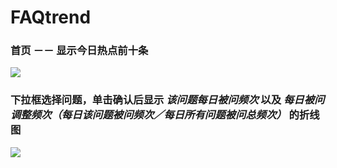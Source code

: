 # FAQtrend

### 首页 －－ 显示今日热点前十条
![](http://7xu83c.com1.z0.glb.clouddn.com/%E5%B1%8F%E5%B9%95%E5%BF%AB%E7%85%A7%202016-06-09%20%E4%B8%8B%E5%8D%882.49.55.png)


### 下拉框选择问题，单击确认后显示 ***该问题每日被问频次*** 以及 ***每日被问调整频次（每日该问题被问频次／每日所有问题被问总频次）*** 的折线图
![](http://7xu83c.com1.z0.glb.clouddn.com/%E5%B1%8F%E5%B9%95%E5%BF%AB%E7%85%A7%202016-06-09%20%E4%B8%8B%E5%8D%882.50.11.png)
